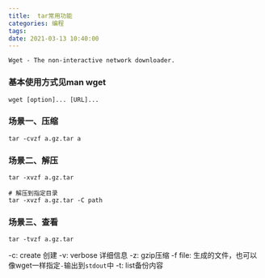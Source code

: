 ```yaml
---
title:  tar常用功能
categories: 编程
tags:
date: 2021-03-13 10:40:00
---
```


`Wget - The non-interactive network downloader.`
### 基本使用方式见man wget
`wget [option]... [URL]...`

### 场景一、压缩
```shell
tar -cvzf a.gz.tar a
```
### 场景二、解压
```shell
tar -xvzf a.gz.tar

# 解压到指定目录
tar -xvzf a.gz.tar -C path
```
### 场景三、查看
```shell
tar -tvzf a.gz.tar
```

-c: create 创建
-v: verbose 详细信息
-z: gzip压缩
-f file: 生成的文件，也可以像wget一样指定`-`输出到`stdout`中
-t: list备份内容